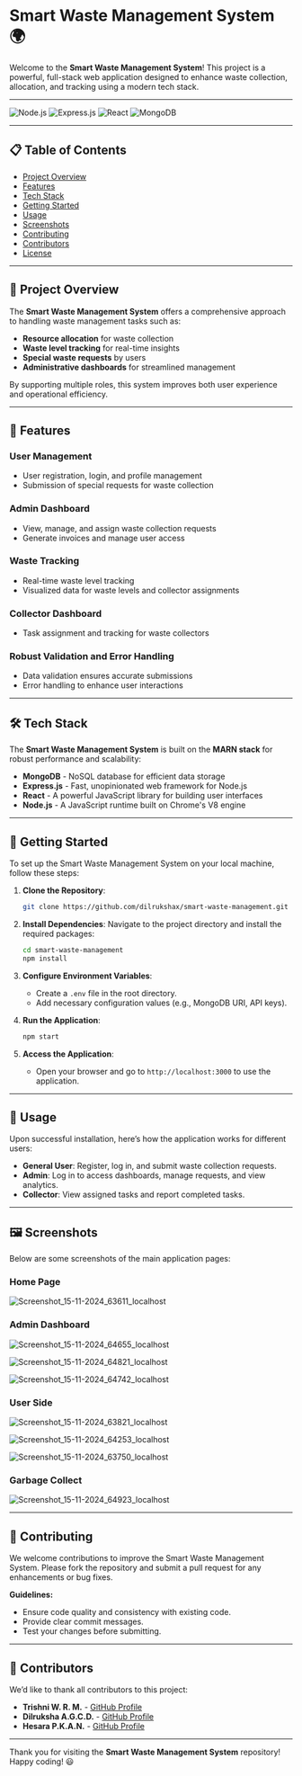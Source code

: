 # Smart Waste Management System 🌍

Welcome to the **Smart Waste Management System**! This project is a powerful, full-stack web application designed to enhance waste collection, allocation, and tracking using a modern tech stack.

---

![Node.js](https://img.shields.io/badge/Node.js-339933?style=for-the-badge&logo=node-dot-js&logoColor=white)
![Express.js](https://img.shields.io/badge/Express.js-000000?style=for-the-badge&logo=express&logoColor=white)
![React](https://img.shields.io/badge/React-61DAFB?style=for-the-badge&logo=react&logoColor=black)
![MongoDB](https://img.shields.io/badge/MongoDB-47A248?style=for-the-badge&logo=mongodb&logoColor=white)

---

## 📋 Table of Contents

- [Project Overview](#project-overview)
- [Features](#features)
- [Tech Stack](#tech-stack)
- [Getting Started](#getting-started)
- [Usage](#usage)
- [Screenshots](#screenshots)
- [Contributing](#contributing)
- [Contributors](#contributors)
- [License](#license)

---

## 📝 Project Overview

The **Smart Waste Management System** offers a comprehensive approach to handling waste management tasks such as:

- **Resource allocation** for waste collection
- **Waste level tracking** for real-time insights
- **Special waste requests** by users
- **Administrative dashboards** for streamlined management

By supporting multiple roles, this system improves both user experience and operational efficiency.

---

## 🚀 Features

### User Management
- User registration, login, and profile management
- Submission of special requests for waste collection

### Admin Dashboard
- View, manage, and assign waste collection requests
- Generate invoices and manage user access

### Waste Tracking
- Real-time waste level tracking
- Visualized data for waste levels and collector assignments

### Collector Dashboard
- Task assignment and tracking for waste collectors

### Robust Validation and Error Handling
- Data validation ensures accurate submissions
- Error handling to enhance user interactions

---

## 🛠️ Tech Stack

The **Smart Waste Management System** is built on the **MARN stack** for robust performance and scalability:

- **MongoDB** - NoSQL database for efficient data storage
- **Express.js** - Fast, unopinionated web framework for Node.js
- **React** - A powerful JavaScript library for building user interfaces
- **Node.js** - A JavaScript runtime built on Chrome's V8 engine

---

## 🏁 Getting Started

To set up the Smart Waste Management System on your local machine, follow these steps:

1. **Clone the Repository**:
   ```bash
   git clone https://github.com/dilrukshax/smart-waste-management.git
   ```

2. **Install Dependencies**:
   Navigate to the project directory and install the required packages:
   ```bash
   cd smart-waste-management
   npm install
   ```

3. **Configure Environment Variables**:
   - Create a `.env` file in the root directory.
   - Add necessary configuration values (e.g., MongoDB URI, API keys).

4. **Run the Application**:
   ```bash
   npm start
   ```

5. **Access the Application**:
   - Open your browser and go to `http://localhost:3000` to use the application.

---

## 📌 Usage

Upon successful installation, here’s how the application works for different users:

- **General User**: Register, log in, and submit waste collection requests.
- **Admin**: Log in to access dashboards, manage requests, and view analytics.
- **Collector**: View assigned tasks and report completed tasks.

---

## 🖼️ Screenshots

Below are some screenshots of the main application pages:

### Home Page
![Screenshot_15-11-2024_63611_localhost](https://github.com/user-attachments/assets/0f220bdc-341d-4e26-8a36-32542d3da3e1)


### Admin Dashboard
![Screenshot_15-11-2024_64655_localhost](https://github.com/user-attachments/assets/a72593ec-ce8c-4806-8132-0b74e46ad046)

![Screenshot_15-11-2024_64821_localhost](https://github.com/user-attachments/assets/963e3417-d72f-4e16-a715-595b47f6199e)

![Screenshot_15-11-2024_64742_localhost](https://github.com/user-attachments/assets/ebb32b59-266c-4b3e-9a69-5bf07099e128)




### User Side
![Screenshot_15-11-2024_63821_localhost](https://github.com/user-attachments/assets/b1a48f56-c77f-4261-abf9-6b17a015b3fc)

![Screenshot_15-11-2024_64253_localhost](https://github.com/user-attachments/assets/9ec5f07e-8c90-41f5-963b-f2b22760f480)

![Screenshot_15-11-2024_63750_localhost](https://github.com/user-attachments/assets/ac4f2009-300c-4a74-bd3d-638e85348311)



### Garbage Collect
![Screenshot_15-11-2024_64923_localhost](https://github.com/user-attachments/assets/3f5dd790-3de3-4d80-beef-0c7b4bdaec1c)




---

## 🤝 Contributing

We welcome contributions to improve the Smart Waste Management System. Please fork the repository and submit a pull request for any enhancements or bug fixes.

**Guidelines:**
- Ensure code quality and consistency with existing code.
- Provide clear commit messages.
- Test your changes before submitting.

---

## 👥 Contributors

We’d like to thank all contributors to this project:

- **Trishni W. R. M.** - [GitHub Profile](https://github.com/miriyamtrishni)
- **Dilruksha A.G.C.D.** - [GitHub Profile](https://github.com/dilrukshax)
- **Hesara P.K.A.N.** - [GitHub Profile](https://github.com/nidulaX)

---

Thank you for visiting the **Smart Waste Management System** repository! Happy coding! 😃
